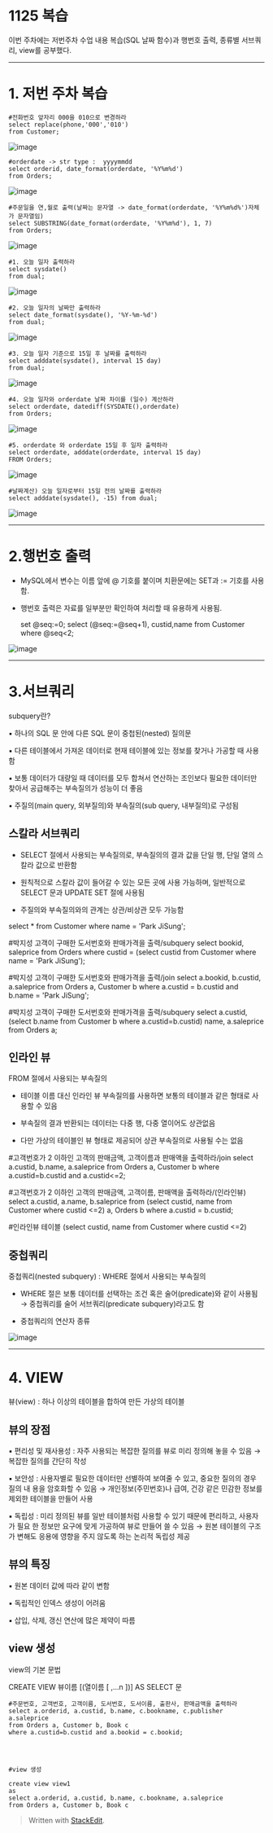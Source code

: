 # 1125 복습
이번 주차에는 저번주차 수업 내용 복습(SQL 날짜 함수)과 행번호 출력,  종류별 서브쿼리, view를 공부했다.

---

# 1. 저번 주차 복습


    #전화번호 앞자리 000을 010으로 변경하라
    select replace(phone,'000','010')
    from Customer;


![image](https://user-images.githubusercontent.com/114793024/205030486-2ff566dc-4d44-40d0-9236-eb7789fd423c.png)



    #orderdate -> str type :  yyyymmdd
    select orderid, date_format(orderdate, '%Y%m%d')
    from Orders;


![image](https://user-images.githubusercontent.com/114793024/205030728-d90e248e-aaa0-4c84-96da-86420de60ef9.png)


    #주문일을 연,월로 출력(날짜는 문자열 -> date_format(orderdate, '%Y%m%d%')자체가 문자열임)
    select SUBSTRING(date_format(orderdate, '%Y%m%d'), 1, 7)
    from Orders;

![image](https://user-images.githubusercontent.com/114793024/205031024-0edac487-01dc-4519-a5f2-ac89b7611bce.png)


    #1. 오늘 일자 출력하라
    select sysdate()
    from dual;

![image](https://user-images.githubusercontent.com/114793024/205031158-2552698c-a43e-46cd-a6b3-a9083487db47.png)


    #2. 오늘 일자의 날짜만 출력하라
    select date_format(sysdate(), '%Y-%m-%d')
    from dual;

![image](https://user-images.githubusercontent.com/114793024/205031297-d1fb091c-3784-4155-8c5b-17f4aa062d2c.png)


    #3. 오늘 일자 기준으로 15일 후 날짜를 출력하라
    select adddate(sysdate(), interval 15 day)
    from dual;
    
![image](https://user-images.githubusercontent.com/114793024/205031456-b7467699-1643-49a0-9876-25a5acbbebd8.png)


    #4. 오늘 일자와 orderdate 날짜 차이를 (일수) 계산하라 
    select orderdate, datediff(SYSDATE(),orderdate)
    from Orders;
   

![image](https://user-images.githubusercontent.com/114793024/205031596-1d8b81f0-40a0-46b4-8616-b99145e8d7b1.png)


    #5. orderdate 와 orderdate 15일 후 일자 출력하라
    select orderdate, adddate(orderdate, interval 15 day) 
    FROM Orders;
    
![image](https://user-images.githubusercontent.com/114793024/205031773-664599d3-89a0-4737-8166-b4a83d9e7626.png)


    #날짜계산) 오늘 일자로부터 15일 전의 날짜를 출력하라 
    select adddate(sysdate(), -15) from dual;

![image](https://user-images.githubusercontent.com/114793024/205031921-4cc69e9e-c68c-47ef-9fb6-d4a9045640cb.png)


---

# 2.행번호 출력 

- MySQL에서 변수는 이름 앞에 @ 기호를 붙이며 치환문에는 SET과 := 기호를 사용함.

 - 행번호 출력은 자료를 일부분만 확인하여 처리할 때 유용하게 사용됨.

    set @seq:=0;
    select (@seq:=@seq+1), custid,name
    from Customer
    where @seq<2;

![image](https://user-images.githubusercontent.com/114793024/205032081-c9c8f754-9990-4455-877d-4ce76df0e671.png)

---


# 3.서브쿼리

subquery란? 

▪ 하나의 SQL 문 안에 다른 SQL 문이 중첩된(nested) 질의문 

▪ 다른 테이블에서 가져온 데이터로 현재 테이블에 있는 정보를 찾거나 가공할 때 사용함 

▪ 보통 데이터가 대량일 때 데이터를 모두 합쳐서 연산하는 조인보다 필요한 데이터만 찾아서 공급해주는 부속질의가 성능이 더 좋음 

▪ 주질의(main query, 외부질의)와 부속질의(sub query, 내부질의)로 구성됨

## 스칼라 서브쿼리

- SELECT 절에서 사용되는 부속질의로, 부속질의의 결과 값을 단일 행, 단일 열의 스칼라 값으로 반환함 

- 원칙적으로 스칼라 값이 들어갈 수 있는 모든 곳에 사용 가능하며, 일반적으로 SELECT 문과 UPDATE SET 절에 사용됨 

- 주질의와 부속질의와의 관계는 상관/비상관 모두 가능함

select * from Customer
where name = 'Park JiSung';

#박지성 고객이 구매한 도서번호와 판매가격을 출력/subquery
select bookid, saleprice
from Orders
where custid = (select custid from Customer where name = 'Park JiSung');

#박지성 고객이 구매한 도서번호와 판매가격을 출력/join
select a.bookid, b.custid, a.saleprice
from Orders a, Customer b
where a.custid =  b.custid
and b.name = 'Park JiSung';

#박지성 고객이 구매한 도서번호와 판매가격을 출력/subquery
select a.custid, (select b.name from Customer b where a.custid=b.custid) name, a.saleprice
from Orders a;


## 인라인 뷰

FROM 절에서 사용되는 부속질의 

- 테이블 이름 대신 인라인 뷰 부속질의를 사용하면 보통의 테이블과 같은 형태로 사용할 수 있음 

-  부속질의 결과 반환되는 데이터는 다중 행, 다중 열이어도 상관없음 

-  다만 가상의 테이블인 뷰 형태로 제공되어 상관 부속질의로 사용될 수는 없음


#고객번호가 2 이하인 고객의 판매금액, 고객이름과 판매액을 출력하라/join
select a.custid, b.name, a.saleprice
from Orders a, Customer b
where a.custid=b.custid
and a.custid<=2;

#고객번호가 2 이하인 고객의 판매금액, 고객이름, 판매액을 출력하라/(인라인뷰)
select a.custid, a.name, b.saleprice
from (select custid, name
from Customer
where custid <=2) a, Orders b
where a.custid = b.custid;

#인라인뷰 테이블 
(select custid, name
from Customer
where custid <=2)

## 중첩쿼리

중첩쿼리(nested subquery) : WHERE 절에서 사용되는 부속질의 

- WHERE 절은 보통 데이터를 선택하는 조건 혹은 술어(predicate)와 같이 사용됨 → 중첩쿼리를 술어 서브쿼리(predicate subquery)라고도 함

- 중첩쿼리의 연산자 종류

![image](https://user-images.githubusercontent.com/114793024/205029818-f495dc8c-ad32-4a17-8f60-77ef37676aca.png)


---

# 4. VIEW

뷰(view) : 하나 이상의 테이블을 합하여 만든 가상의 테이블

## 뷰의 장점 

▪ 편리성 및 재사용성 : 자주 사용되는 복잡한 질의를 뷰로 미리 정의해 놓을 수 있음 → 복잡한 질의를 간단히 작성 

▪ 보안성 : 사용자별로 필요한 데이터만 선별하여 보여줄 수 있고, 중요한 질의의 경우 질의 내 용을 암호화할 수 있음 → 개인정보(주민번호)나 급여, 건강 같은 민감한 정보를 제외한 테이블을 만들어 사용 

▪ 독립성 : 미리 정의된 뷰를 일반 테이블처럼 사용할 수 있기 때문에 편리하고, 사용자가 필요 한 정보만 요구에 맞게 가공하여 뷰로 만들어 쓸 수 있음 → 원본 테이블의 구조가 변해도 응용에 영향을 주지 않도록 하는 논리적 독립성 제공 

## 뷰의 특징 

▪ 원본 데이터 값에 따라 같이 변함 

▪ 독립적인 인덱스 생성이 어려움 

▪ 삽입, 삭제, 갱신 연산에 많은 제약이 따름


## view 생성 

view의 기본 문법

CREATE VIEW 뷰이름 [(열이름 [ ,...n ])] 
AS SELECT 문

    #주문번호, 고객번호, 고객이름, 도서번호, 도서이름, 출판사, 판매금액을 출력하라
    select a.orderid, a.custid, b.name, c.bookname, c.publisher a.saleprice
    from Orders a, Customer b, Book c
    where a.custid=b.custid and a.bookid = c.bookid;




    #view 생성
    
    create view view1
    as 
    select a.orderid, a.custid, b.name, c.bookname, a.saleprice
    from Orders a, Customer b, Book c


> Written with [StackEdit](https://stackedit.io/).


<!--stackedit_data:
eyJoaXN0b3J5IjpbLTIxMDY4MDI5MzUsMTI3MDc5NjI5Nyw5Nz
gxMzEwMDksLTMzMjY1MDgxOV19
-->